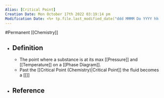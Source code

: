 ```yaml
---
Alias: [Critical Point]
Creation Date: Mon October 17th 2022 03:19:14 pm 
Modification Date: <%+ tp.file.last_modified_date("ddd MMMM Do YYYY hh:mm:ss a") %>
---
```

#Permanent [[Chemistry]]

- ## Definition
	- The point where a substance is at its max [[Pressure]] and [[Temperature]] on a [[Phase Diagram]].
	- Past the [[Critical Point (Chemistry)|Critical Point]] the fluid becomes a [[]]
- ## Reference